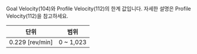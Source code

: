 
Goal Velocity(104)와 Profile Velocity(112)의 한계 값입니다. 자세한 설명은 Profile Velocity(112)을 참고하세요.

|단위|범위|
| :---: | :---: |
|0.229 [rev/min]|0 ~ 1,023|
